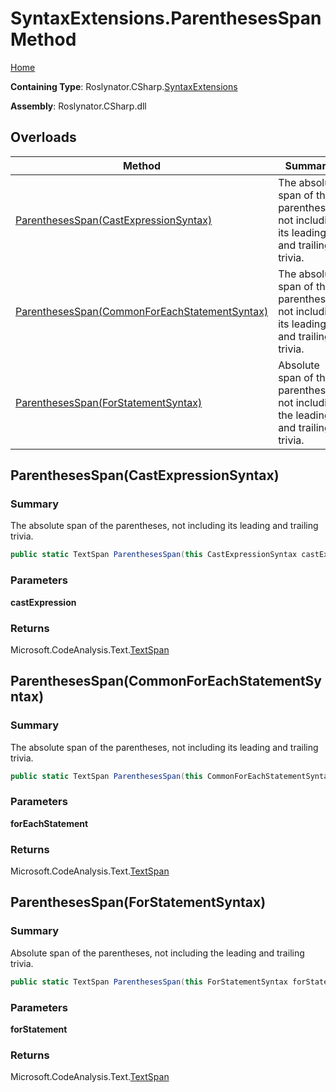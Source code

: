 <a name="_top"></a>

# SyntaxExtensions\.ParenthesesSpan Method

[Home](../../../../README.md#_top)

**Containing Type**: Roslynator\.CSharp\.[SyntaxExtensions](../README.md#_top)

**Assembly**: Roslynator\.CSharp\.dll

## Overloads

| Method | Summary |
| ------ | ------- |
| [ParenthesesSpan(CastExpressionSyntax)](#Roslynator_CSharp_SyntaxExtensions_ParenthesesSpan_Microsoft_CodeAnalysis_CSharp_Syntax_CastExpressionSyntax_) | The absolute span of the parentheses, not including its leading and trailing trivia\. |
| [ParenthesesSpan(CommonForEachStatementSyntax)](#Roslynator_CSharp_SyntaxExtensions_ParenthesesSpan_Microsoft_CodeAnalysis_CSharp_Syntax_CommonForEachStatementSyntax_) | The absolute span of the parentheses, not including its leading and trailing trivia\. |
| [ParenthesesSpan(ForStatementSyntax)](#Roslynator_CSharp_SyntaxExtensions_ParenthesesSpan_Microsoft_CodeAnalysis_CSharp_Syntax_ForStatementSyntax_) | Absolute span of the parentheses, not including the leading and trailing trivia\. |

## ParenthesesSpan\(CastExpressionSyntax\) <a name="Roslynator_CSharp_SyntaxExtensions_ParenthesesSpan_Microsoft_CodeAnalysis_CSharp_Syntax_CastExpressionSyntax_"></a>

### Summary

The absolute span of the parentheses, not including its leading and trailing trivia\.

```csharp
public static TextSpan ParenthesesSpan(this CastExpressionSyntax castExpression)
```

### Parameters

**castExpression**

### Returns

Microsoft\.CodeAnalysis\.Text\.[TextSpan](https://docs.microsoft.com/en-us/dotnet/api/microsoft.codeanalysis.text.textspan)

## ParenthesesSpan\(CommonForEachStatementSyntax\) <a name="Roslynator_CSharp_SyntaxExtensions_ParenthesesSpan_Microsoft_CodeAnalysis_CSharp_Syntax_CommonForEachStatementSyntax_"></a>

### Summary

The absolute span of the parentheses, not including its leading and trailing trivia\.

```csharp
public static TextSpan ParenthesesSpan(this CommonForEachStatementSyntax forEachStatement)
```

### Parameters

**forEachStatement**

### Returns

Microsoft\.CodeAnalysis\.Text\.[TextSpan](https://docs.microsoft.com/en-us/dotnet/api/microsoft.codeanalysis.text.textspan)

## ParenthesesSpan\(ForStatementSyntax\) <a name="Roslynator_CSharp_SyntaxExtensions_ParenthesesSpan_Microsoft_CodeAnalysis_CSharp_Syntax_ForStatementSyntax_"></a>

### Summary

Absolute span of the parentheses, not including the leading and trailing trivia\.

```csharp
public static TextSpan ParenthesesSpan(this ForStatementSyntax forStatement)
```

### Parameters

**forStatement**

### Returns

Microsoft\.CodeAnalysis\.Text\.[TextSpan](https://docs.microsoft.com/en-us/dotnet/api/microsoft.codeanalysis.text.textspan)

